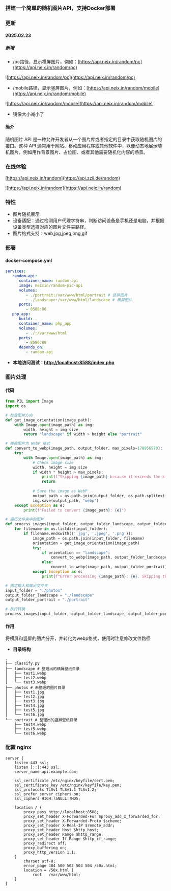 ### 搭建一个简单的随机图片API，支持Docker部署

### 更新

#### 2025.02.23

##### 新增

- /pc路径，显示横屏图片，例如：[https://api.neix.in/random/pc](https://api.neix.in/random/pc)

![https://api.neix.in/random/pc](https://api.neix.in/random/pc)

- /mobile路径，显示竖屏图片，例如：[https://api.neix.in/random/mobile](https://api.neix.in/random/mobile)

![https://api.neix.in/random/mobile](https://api.neix.in/random/mobile)

- 镜像大小减小了

#### 简介

随机图片 API 是一种允许开发者从一个图片库或者指定的目录中获取随机图片的接口。这种 API 通常用于网站、移动应用程序或其他软件中，以便动态地展示随机图片，例如用作背景图片、占位图、或者其他需要随机化内容的场景。

### 在线体验

[https://api.neix.in/random](https://api.zzii.de/random)

![https://api.neix.in/random](https://api.neix.in/random)

### 特性

- 图片随机展示
- 设备适配：通过检测用户代理字符串，判断访问设备是手机还是电脑，并根据设备类型选择对应的图片文件夹路径。
- 图片格式支持：web,jpg,jpeg,png,gif

### 部署

#### docker-compose.yml

```yml
services:
   random-api:
      container_name: random-api
      image: neixin/random-pic-api
      volumes:
         - ./portrait:/var/www/html/portrait # 竖屏图片
         - ./landscape:/var/www/html/landscape # 横屏图片
      ports:
         - 8588:80
   php_app:
      build: .
      container_name: php_app
      volumes:
         - ./:/var/www/html
      ports:
         - 8586:80
      depends_on:
         - random-api
```

* **本地访问测试：<http://localhost:8588/index.php>**

### 图片处理

#### 代码

```py
from PIL import Image
import os

# 检查图片方向
def get_image_orientation(image_path):
    with Image.open(image_path) as img:
        width, height = img.size
        return "landscape" if width > height else "portrait"

# 转换图片为 WebP 格式
def convert_to_webp(image_path, output_folder, max_pixels=178956970):
    try:
        with Image.open(image_path) as img:
            # Check image size
            width, height = img.size
            if width * height > max_pixels:
                print(f"Skipping {image_path} because it exceeds the size limit.")
                return
            
            # Save the image as WebP
            output_path = os.path.join(output_folder, os.path.splitext(os.path.basename(image_path))[0] + ".webp")
            img.save(output_path, "webp")
    except Exception as e:
        print(f"Failed to convert {image_path}: {e}")

# 遍历文件夹中的图片
def process_images(input_folder, output_folder_landscape, output_folder_portrait):
    for filename in os.listdir(input_folder):
        if filename.endswith(('.jpg', '.jpeg', '.png')):
            image_path = os.path.join(input_folder, filename)
            orientation = get_image_orientation(image_path)
            try:
                if orientation == "landscape":
                    convert_to_webp(image_path, output_folder_landscape)
                else:
                    convert_to_webp(image_path, output_folder_portrait)
            except Exception as e:
                print(f"Error processing {image_path}: {e}. Skipping this image.")

# 指定输入和输出文件夹
input_folder = "./photos"
output_folder_landscape = "./landscape"
output_folder_portrait = "./portrait"

# 执行转换
process_images(input_folder, output_folder_landscape, output_folder_portrait)
```

#### 作用

将横屏和竖屏的图片分开，并转化为webp格式，使用时注意修改文件路径

* **目录结构**

```
.
├── classify.py
├── landscape # 整理出的横屏壁纸目录
│   ├── test1.webp
│   ├── test2.webp
│   └── test3.webp
├── photos # 未整理的图片目录
│   ├── test1.jpg
│   ├── test2.jpg
│   ├── test3.jpg
│   ├── test4.jpg
│   ├── test5.jpg
│   └── test6.jpg
└── portrait # 整理出的竖屏壁纸目录
    ├── test4.webp
    ├── test5.webp
    └── test6.webp
```

### 配置 nginx
```nginx
server {
    listen 443 ssl;
    listen [::]:443 ssl;
    server_name api.example.com;

    ssl_certificate /etc/nginx/keyfile/cert.pem;  
    ssl_certificate_key /etc/nginx/keyfile/key.pem;  
    ssl_protocols TLSv1 TLSv1.1 TLSv1.2;
    ssl_prefer_server_ciphers on;
    ssl_ciphers HIGH:!aNULL:!MD5;

    location / {
        proxy_pass http://localhost:8588; 
        proxy_set_header X-Forwarded-For $proxy_add_x_forwarded_for;
        proxy_set_header X-Forwarded-Proto $scheme;
        proxy_set_header X-Real-IP $remote_addr;
        proxy_set_header Host $http_host;
        proxy_set_header Range $http_range;
        proxy_set_header If-Range $http_if_range;
        proxy_redirect off;
        proxy_buffering on;
        proxy_http_version 1.1;
    }
        charset utf-8;
        error_page 404 500 502 503 504 /50x.html;
        location = /50x.html {
            root   /var/www/html;
    }
}
```
